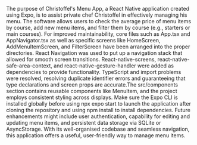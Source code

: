 The purpose of Christoffel's Menu App, a React Native application created using Expo, is to assist private chef Christoffel in effectively managing his menu. The software allows users to check the average price of menu items by course, add new menu items, and filter them by course (e.g., starters or main courses). For improved maintainability, core files such as App.tsx and AppNavigator.tsx as well as specific screens like HomeScreen, AddMenuItemScreen, and FilterScreen have been arranged into the proper directories. React Navigation was used to put up a navigation stack that allowed for smooth screen transitions. React-native-screens, react-native-safe-area-context, and react-native-gesture-handler were added as dependencies to provide functionality. TypeScript and import problems were resolved, resolving duplicate identifier errors and guaranteeing that type declarations and screen props are accurate.The src/components section contains reusable components like MenuItem, and the project employs consistent styling across displays. Make sure the Expo CLI is installed globally before using npx expo start to launch the application after cloning the repository and using npm install to install dependencies. Future enhancements might include user authentication, capability for editing and updating menu items, and persistent data storage via SQLite or AsyncStorage. With its well-organised codebase and seamless navigation, this application offers a useful, user-friendly way to manage menu items.
